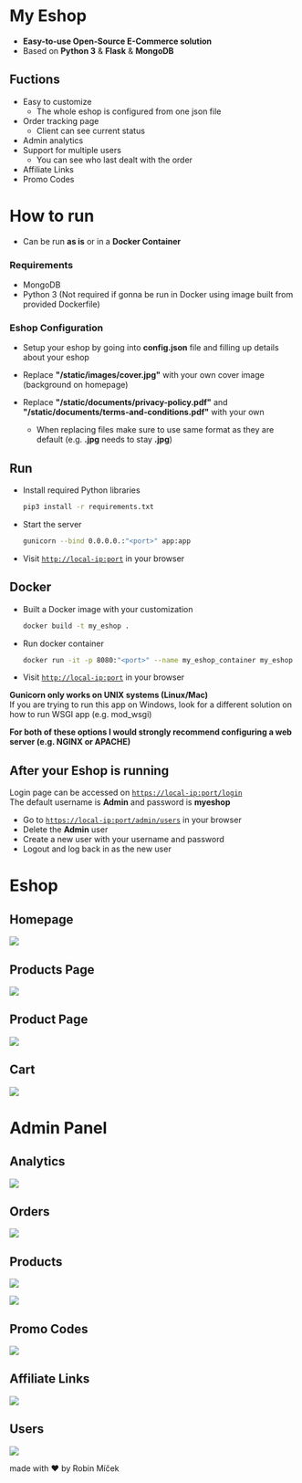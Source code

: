 # **My Eshop**
* **Easy-to-use Open-Source E-Commerce solution**
* Based on **Python 3** & **Flask** & **MongoDB**



## Fuctions
* Easy to customize  
  * The whole eshop is configured from one json file  
* Order tracking page 
  * Client can see current status
* Admin analytics
* Support for multiple users
  * You can see who last dealt with the order
* Affiliate Links
* Promo Codes


# **How to run**
* Can be run **as is** or in a **Docker Container**
### **Requirements** 
  * MongoDB
  * Python 3 (Not required if gonna be run in Docker using image built from provided Dockerfile)

### **Eshop Configuration**
* Setup your eshop by going into **config.json** file and filling up details about your eshop

* Replace **"/static/images/cover.jpg"** with your own cover image (background on homepage) 
* Replace **"/static/documents/privacy-policy.pdf"** and **"/static/documents/terms-and-conditions.pdf"** with your own

  * When replacing files make sure to use same format as they are default 
    (e.g. **.jpg** needs to stay **.jpg**) 


## **Run**

* Install required Python libraries
  ```sh
  pip3 install -r requirements.txt
  ```



* Start the server
  ```sh
  gunicorn --bind 0.0.0.0.:"<port>" app:app
  ```
* Visit [`http://local-ip:port`]() in your browser

## **Docker**
* Built a Docker image with your customization
  ```sh
  docker build -t my_eshop .
  ```

* Run docker container
  ```sh
  docker run -it -p 8080:"<port>" --name my_eshop_container my_eshop
  ```

* Visit [`http://local-ip:port`]() in your browser


**Gunicorn only works on UNIX systems (Linux/Mac)** \
If you are trying to run this app on Windows, look for a different solution on \
how to run WSGI app (e.g. mod_wsgi) 

**For both of these options I would strongly recommend configuring a web server (e.g. NGINX or APACHE)**


## **After your Eshop is running**
Login page can be accessed on [`https://local-ip:port/login`]() \
The default username is **Admin** and password is **myeshop** 

* Go to [`https://local-ip:port/admin/users`]() in your browser
* Delete the **Admin** user
* Create a new user with your username and password
* Logout and log back in as the new user 


# **Eshop**

## Homepage
![](readme-files/homepage.png)


## Products Page
![](readme-files/products.png)


## Product Page
![](readme-files/product.png)

## Cart
![](readme-files/cart.png)


# **Admin Panel**

## Analytics
![](readme-files/a-analytics.png)


## Orders
![](readme-files/a-orders.png)


## Products
![](readme-files/a-products.png)

![](readme-files/create-product.png)


## Promo Codes
![](readme-files/a-promos.png)


## Affiliate Links
![](/readme-files/a-affiliates.png)


## Users
![](readme-files/a-users.png)


made with ♥ by Robin Míček 